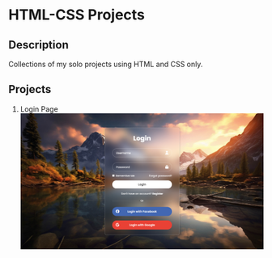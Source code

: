 # HTML-CSS Projects

## Description

Collections of my solo projects using HTML and CSS only.

## Projects

1. Login Page
![Login Page Screenshot](./login-page/screenshots/screenshot.png "Login Page")
